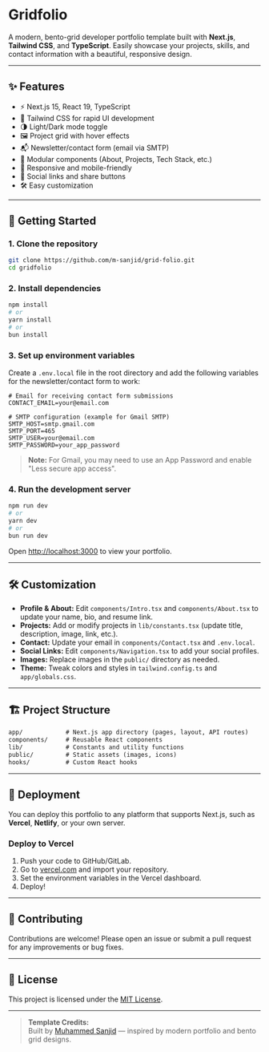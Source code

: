 # Gridfolio

A modern, bento-grid developer portfolio template built with **Next.js**, **Tailwind CSS**, and **TypeScript**. Easily showcase your projects, skills, and contact information with a beautiful, responsive design.

---

## ✨ Features

- ⚡️ Next.js 15, React 19, TypeScript
- 🎨 Tailwind CSS for rapid UI development
- 🌗 Light/Dark mode toggle
- 🖼️ Project grid with hover effects
- 📬 Newsletter/contact form (email via SMTP)
- 🧩 Modular components (About, Projects, Tech Stack, etc.)
- 📱 Responsive and mobile-friendly
- 🔗 Social links and share buttons
- 🛠️ Easy customization

---

## 🚀 Getting Started

### 1. Clone the repository

```bash
git clone https://github.com/m-sanjid/grid-folio.git
cd gridfolio
```

### 2. Install dependencies

```bash
npm install
# or
yarn install
# or
bun install
```

### 3. Set up environment variables

Create a `.env.local` file in the root directory and add the following variables for the newsletter/contact form to work:

```env
# Email for receiving contact form submissions
CONTACT_EMAIL=your@email.com

# SMTP configuration (example for Gmail SMTP)
SMTP_HOST=smtp.gmail.com
SMTP_PORT=465
SMTP_USER=your@email.com
SMTP_PASSWORD=your_app_password
```

> **Note:** For Gmail, you may need to use an App Password and enable "Less secure app access".

### 4. Run the development server

```bash
npm run dev
# or
yarn dev
# or
bun run dev
```

Open [http://localhost:3000](http://localhost:3000) to view your portfolio.

---

## 🛠️ Customization

- **Profile & About:** Edit `components/Intro.tsx` and `components/About.tsx` to update your name, bio, and resume link.
- **Projects:** Add or modify projects in `lib/constants.tsx` (update title, description, image, link, etc.).
- **Contact:** Update your email in `components/Contact.tsx` and `.env.local`.
- **Social Links:** Edit `components/Navigation.tsx` to add your social profiles.
- **Images:** Replace images in the `public/` directory as needed.
- **Theme:** Tweak colors and styles in `tailwind.config.ts` and `app/globals.css`.

---

## 🏗️ Project Structure

```txt
app/            # Next.js app directory (pages, layout, API routes)
components/     # Reusable React components
lib/            # Constants and utility functions
public/         # Static assets (images, icons)
hooks/          # Custom React hooks
```

---

## 📨 Deployment

You can deploy this portfolio to any platform that supports Next.js, such as **Vercel**, **Netlify**, or your own server.

### Deploy to Vercel

1. Push your code to GitHub/GitLab.
2. Go to [vercel.com](https://vercel.com/) and import your repository.
3. Set the environment variables in the Vercel dashboard.
4. Deploy!

---

## 🤝 Contributing

Contributions are welcome! Please open an issue or submit a pull request for any improvements or bug fixes.

---

## 📄 License

This project is licensed under the [MIT License](LICENSE).

---

> **Template Credits:**  
> Built by [Muhammed Sanjid](https://github.com/m-sanjid) — inspired by modern portfolio and bento grid designs.
